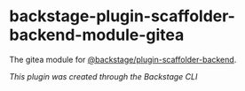 # backstage-plugin-scaffolder-backend-module-gitea

The gitea module for [@backstage/plugin-scaffolder-backend](https://www.npmjs.com/package/@backstage/plugin-scaffolder-backend).

_This plugin was created through the Backstage CLI_
